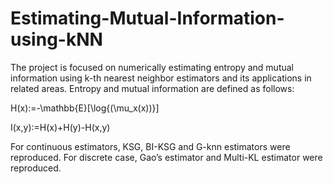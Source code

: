# Estimating-Mutual-Information-using-kNN
The project is focused on numerically estimating entropy and mutual information using k-th nearest neighbor estimators and its applications in related areas. Entropy and mutual information are defined as follows:

H(x):=-\mathbb{E}[\log{(\mu_x(x))}]

I(x,y):=H(x)+H(y)-H(x,y)

For continuous estimators, KSG, BI-KSG and G-knn estimators were reproduced. For discrete case, Gao’s estimator and Multi-KL estimator were reproduced. 
